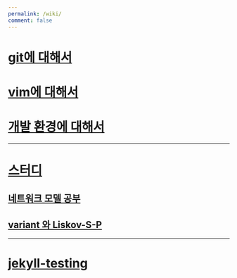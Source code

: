 ```yaml
---
permalink: /wiki/
comment: false
---
```

# [git에 대해서](git에-대해서.md)
# [vim에 대해서](vim에-대해서.md)
# [개발 환경에 대해서](개발-환경에-대해서.md)

---

# [스터디](스터디/index.md)
## [네트워크 모델 공부](네트워크-모델-공부.md)
## [variant 와 Liskov-S-P](variant-와-Liskov-S-P.md)

---

# [jekyll-testing](jekyll-testing/index.md)
